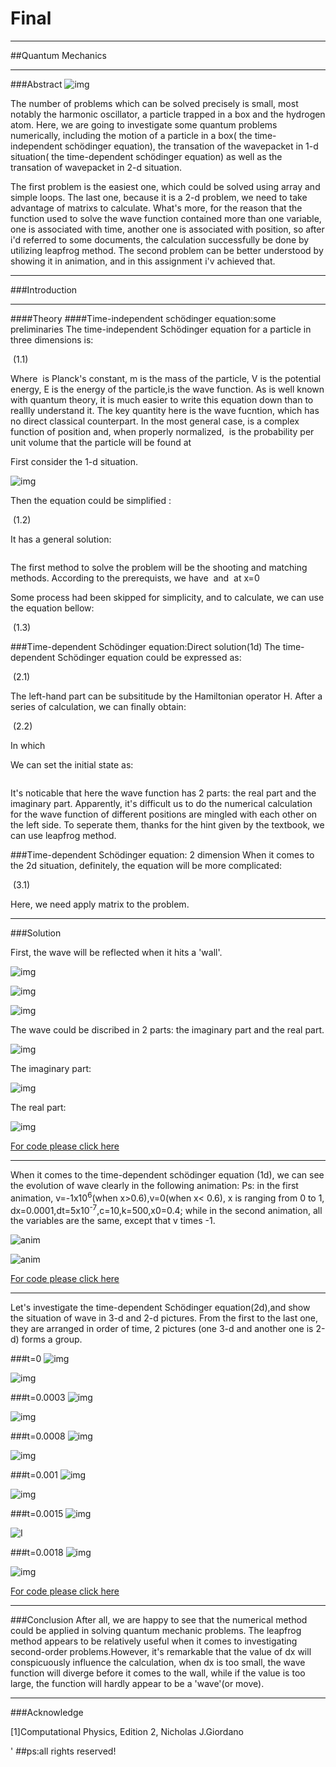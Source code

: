 # Final

***
##Quantum Mechanics
***
###Abstract
![img](https://github.com/LuxAsteria/test3/blob/master/i_CjvqCksE8bVdnvPI9RXw%253D%253D%252F8796093022260942412.jpeg)

The number of problems which can be solved precisely is small, most notably the harmonic oscillator, a particle trapped in a box and the hydrogen atom. Here, we are going to investigate some quantum problems numerically, including the motion of a particle in a box( the time-independent schödinger equation), the transation of the wavepacket in 1-d situation( the time-dependent schödinger equation) as well as the transation of wavepacket in 2-d situation. 

The first problem is the easiest one, which could be solved using array and simple loops. The last one, because it is a 2-d problem, we need to take advantage of matrixs to calculate. What's more, for the reason that the function used to solve the wave function contained more than one variable, one is associated with time, another one is associated with position, so after i'd referred to some documents, the calculation successfully be done by utilizing leapfrog method. The second problem can be better understood by showing it in animation, and in this assignment i'v achieved that.
***
###Introduction
***
####Theory
####Time-independent schödinger equation:some preliminaries
The time-independent Schödinger equation for a particle in three dimensions is:

<img src="http://latex.codecogs.com/gif.latex?-\frac{\hbar^{2}}{2m}\nabla^{2}\Psi+V(\vec{r})=E\Psi" alt="" title="" />        (1.1)

Where <img src="http://latex.codecogs.com/gif.latex?\hbar" alt="" title="" /> is Planck's constant, m is the mass of the particle, V is the potential energy, E is the energy of the particle,<img src="http://latex.codecogs.com/gif.latex?\Psi" alt="" title="" />is the wave function. As is well known with quantum theory, it is much easier to write this equation down than to reallly understand it. The key quantity here is the wave fucntion, which has no direct classical counterpart. In the most general case, <img src="http://latex.codecogs.com/gif.latex?\Psi" alt="" title="" />is a complex function of position and, when properly normalized, <img src="http://latex.codecogs.com/gif.latex?\Psi(\vec{r})*\Psi(\vec{r})" alt="" title="" /> is the probability per unit volume that the particle will be found at <img src="http://latex.codecogs.com/gif.latex?\vec{r}" alt="" title="" />

 First consider the 1-d situation.
 
 ![img](https://github.com/LuxAsteria/test3/blob/master/shijing.jpg)
 
 Then the equation could be simplified :
 
 <img src="http://latex.codecogs.com/gif.latex?-\frac{\hbar^{2}}{2m}\frac{d^{2}\Psi}{dx^{2}}=E\Psi" alt="" title="" />   
 (1.2)
 
 It has a general solution:
 
 <img src="http://latex.codecogs.com/gif.latex?\Psi=Ae^{ikx}" alt="" title="" />
 
 The first method to solve the problem will be the shooting and matching methods. According to the prerequists, we have <img src="http://latex.codecogs.com/gif.latex?\Psi(0)=0" alt="" title="" /> and <img src="http://latex.codecogs.com/gif.latex?\frac{d\Psi}{dt}\not=0" alt="" title="" /> at x=0
 
 Some process had been skipped for simplicity, and to calculate, we can use the equation bellow:
 
 <img src="http://latex.codecogs.com/gif.latex?\Psi_{n+1}=2\Psi_{n}-\Psi_{n-1}-2\Delta(x)^{2}(E-V_{n})\Psi_{n}" alt="" title="" /> 
 (1.3)
 
 ###Time-dependent Schödinger equation:Direct solution(1d)
 The time-dependent Schödinger equation could be expressed as:
 
 <img src="http://latex.codecogs.com/gif.latex?-\frac{\hbar^{2}}{2m}\nabla^{2}\Psi+V(\vec{r})\Psi=i\hbar\frac{\partial\Psi}{\partial(t)}" alt="" title="" /> 
 (2.1)
 
 The left-hand part can be subsititude by the Hamiltonian operator H. After a series of calculation, we can finally obtain:
 
 <img src="http://latex.codecogs.com/gif.latex?\Psi(m+1,n+1)+[2i\lambda-2\Delta(x)^{2}V(m)-2]\Psi(m,n+1)+\Psi(m-1,n+1)=-\Psi(m+1,n)+[2i\lambda+2\Delta(x)^{2}V(m)+2]\Psi(m,n)-\Psi(m-1,n)" alt="" title="" /> 
 (2.2)
 
 In which<img src="http://latex.codecogs.com/gif.latex?\lambda=\frac{2\Delta(x)^{2}}{\Delta(t)}" alt="" title="" /> 
 
 We can set the initial state as:
 
 <img src="http://latex.codecogs.com/gif.latex?\Psi(x,t=0)=Ce^{\frac{-(x-x_{0})^{2}}{\sigma^{2}}}e^{ik_{0}x}" alt="" title="" /> 
 
 It's noticable that here the wave function has 2 parts: the real part and the imaginary part. Apparently, it's difficult us to do the numerical calculation for the wave function of different positions are mingled with each other on the left side. To seperate them, thanks for the hint given by the textbook, we can use leapfrog method.
 
 ###Time-dependent Schödinger equation: 2 dimension
 When it comes to the 2d situation, definitely, the equation will be more complicated:
 
 <img src="http://latex.codecogs.com/gif.latex?\nabla^{2}R(x,y,t)=\frac{R(x+\Delta(x),y,t)-2R(x,y,t)+R(x-\Delta(x),y,t)}{\Delta(x)^{2}}+\frac{R(x,y+\Delta(y),t)-2R(x,y,t)+R(x,y-\Delta(y),t)}{\Delta(y)^{2}}=\frac{R(x+\Delta(x),y,t)+R(x-\Delta(x),y,t)+R(x,y+\Delta(y),t)+R(x,y-\Delta(y),t)-4R(x,y,t)}{\Delta(x)^{2}}" alt="" title="" /> 
 (3.1)
 
 Here, we need apply matrix to the problem.
 ***
###Solution
 
 First, the wave will be reflected when it hits a 'wall'.
 
 
 ![img](https://github.com/LuxAsteria/test3/blob/master/wall.png)
 
 ![img](https://github.com/LuxAsteria/test3/blob/master/wall1.png)
 
 ![img](https://github.com/LuxAsteria/test3/blob/master/屏幕快照%202017-01-01%20下午6.08.19.png)
 
 
 The wave could be discribed in 2 parts: the imaginary part and the real part.
 
 ![img](https://github.com/LuxAsteria/test3/blob/master/wave%20conj.png)
 
 The imaginary part:
 
 ![img](https://github.com/LuxAsteria/test3/blob/master/wavepimg.png)
 
 The real part:
 
 ![img](https://github.com/LuxAsteria/test3/blob/master/waveprea%3B.png)
 
 [For code please click here](https://github.com/LuxAsteria/Final/blob/master/code)
 ***
 When it comes to the time-dependent schödinger equation (1d), we can see the evolution of wave clearly in the following animation:
 Ps: in the first animation, v=-1x10<sup>6</sup>(when x>0.6),v=0(when x< 0.6), x is ranging from 0 to 1, dx=0.0001,dt=5x10<sup>-7</sup>,c=10,k=500,x0=0.4; while in the second animation, all the variables are the same, except that v times -1.
 
 ![anim](https://github.com/LuxAsteria/test3/blob/master/wavepacket.gif)
 
 ![anim](https://github.com/LuxAsteria/test3/blob/master/wavepacket2.gif)
 
 [For code please click here](https://github.com/LuxAsteria/Final/blob/master/code)

***
Let's investigate the time-dependent Schödinger equation(2d),and show the situation of wave in 3-d and 2-d pictures. 
From the first to the last one, they are arranged in order of time, 2 pictures (one 3-d and another one is 2-d) forms a group.

###t=0
![img](https://github.com/LuxAsteria/test3/blob/master/屏幕快照%202017-01-01%20下午4.13.17.png)

![img](https://github.com/LuxAsteria/test3/blob/master/t%3D03d.png)


###t=0.0003
![img](https://github.com/LuxAsteria/test3/blob/master/k%3D302d.png)

![img](https://github.com/LuxAsteria/test3/blob/master/k%3D30.png)


###t=0.0008
![img](https://github.com/LuxAsteria/test3/blob/master/k%3D502d.png)

![img](https://github.com/LuxAsteria/test3/blob/master/k%3D50.png)


###t=0.001
![img](https://github.com/LuxAsteria/test3/blob/master/k%3D802d.png)

![img](https://github.com/LuxAsteria/test3/blob/master/k%3D80.png)


###t=0.0015
![img](https://github.com/LuxAsteria/test3/blob/master/k%3D1002d.png)

![I](https://github.com/LuxAsteria/test3/blob/master/k%3D100.png)


###t=0.0018
![img](https://github.com/LuxAsteria/test3/blob/master/k%3D130.png)

![img](https://github.com/LuxAsteria/test3/blob/master/k%3D1303d.png)


[For code please click here](https://github.com/LuxAsteria/Final/blob/master/code)

***
###Conclusion
After all, we are happy to see that the numerical method could be applied in solving quantum mechanic problems. The leapfrog method appears to be relatively useful when it comes to investigating second-order problems.However, it's remarkable that the value of dx will conspicuously influence the calculation, when dx is too small, the wave function will diverge before it comes to the wall, while if the value is too large, the function will hardly appear to be a 'wave'(or move).
***
###Acknowledge

[1]Computational Physics, Edition 2, Nicholas J.Giordano


'
##ps:all rights reserved!
